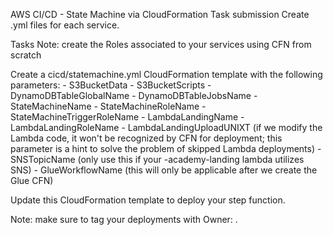 AWS CI/CD - State Machine via CloudFormation
Task submission
Create <service>.yml files for each service.

Tasks
Note: create the Roles associated to your services using CFN from scratch

Create a cicd/statemachine.yml CloudFormation template with the following parameters: - S3BucketData - S3BucketScripts - DynamoDBTableGlobalName - DynamoDBTableJobsName - StateMachineName - StateMachineRoleName - StateMachineTriggerRoleName - LambdaLandingName - LambdaLandingRoleName - LambdaLandingUploadUNIXT (if we modify the Lambda code, it won't be recognized by CFN for deployment; this parameter is a hint to solve the problem of skipped Lambda deployments) - SNSTopicName (only use this if your <user>-academy-landing lambda utilizes SNS) - GlueWorkflowName (this will only be applicable after we create the Glue CFN)

Update this CloudFormation template to deploy your step function.

Note: make sure to tag your deployments with Owner: <user>.